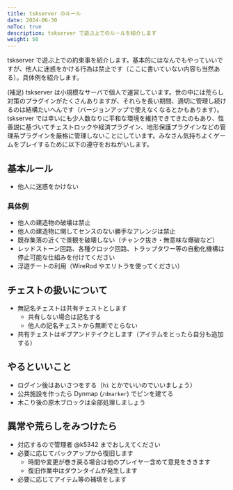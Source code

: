 ```yaml
---
title: tskserver のルール
date: 2024-06-30
noToc: true
description: tskserver で遊ぶ上でのルールを紹介します
weight: 50
---
```


tskserver で遊ぶ上での約束事を紹介します。基本的にはなんでもやっていいですが、他人に迷惑をかける行為は禁止です（ここに書いていない内容も当然ある）。具体例を紹介します。

(補足)
tskserver は小規模なサーバで個人で運営しています。世の中には荒らし対策のプラグインがたくさんありますが、それらを長い期間、適切に管理し続けるのは結構たいへんです（バージョンアップで使えなくなるとかもあります）。tskserver では幸いにも少人数なりに平和な環境を維持できてきたのもあり、性善説に基づいてチェストロックや経済プラグイン、地形保護プラグインなどの管理系プラグインを厳格に管理しないことにしています。みなさん気持ちよくゲームをプレイするために以下の遵守をおねがいします。

## 基本ルール
- 他人に迷惑をかけない

### 具体例
- 他人の建造物の破壊は禁止
- 他人の建造物に関してセンスのない勝手なアレンジは禁止
- 既存集落の近くで景観を破壊しない（チャンク抜き・無意味な爆破など）
- レッドストーン回路、各種クロック回路、トラップタワー等の自動化機構は停止可能な仕組みを付けてください
- 浮遊チートの利用（WireRod やエリトラを使ってください）

## チェストの扱いについて
- 無記名チェストは共有チェストとします
  - 共有しない場合は記名する
  - 他人の記名チェストから無断でとらない
- 共有チェストはギブアンドテイクとします（アイテムをとったら自分も追加する）

## やるといいこと
- ログイン後はあいさつをする（`hi` とかでいいのでいいましょう）
- 公共施設を作ったら Dynmap (`/dmarker`) でピンを建てる
- 木こり後の原木ブロックは全部処理しましょう

## 異常や荒らしをみつけたら
- 対応するので管理者 @k5342 までおしえてください
- 必要に応じてバックアップから復旧します
  - 時間や変更が巻き戻る場合は他のプレイヤー含めて意見をききます
  - 復旧作業中はダウンタイムが発生します
- 必要に応じてアイテム等の補填をします